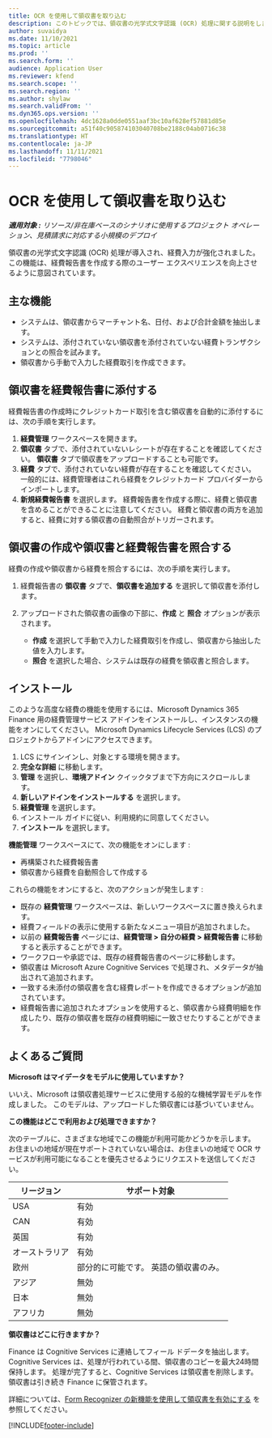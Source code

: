 ```yaml
---
title: OCR を使用して領収書を取り込む
description: このトピックでは、領収書の光学式文字認識 (OCR) 処理に関する説明をします。
author: suvaidya
ms.date: 11/10/2021
ms.topic: article
ms.prod: ''
ms.search.form: ''
audience: Application User
ms.reviewer: kfend
ms.search.scope: ''
ms.search.region: ''
ms.author: shylaw
ms.search.validFrom: ''
ms.dyn365.ops.version: ''
ms.openlocfilehash: 4dc1628a0dde0551aaf3bc10af628ef57881d85e
ms.sourcegitcommit: a51f40c905874103040708be2188c04ab0716c38
ms.translationtype: HT
ms.contentlocale: ja-JP
ms.lasthandoff: 11/11/2021
ms.locfileid: "7798046"
---
```

# <a name="capture-a-receipt-using-ocr"></a>OCR を使用して領収書を取り込む

_**適用対象 :** リソース/非在庫ベースのシナリオに使用するプロジェクト オペレーション、見積請求に対応する小規模のデプロイ_

領収書の光学式文字認識 (OCR) 処理が導入され、経費入力が強化されました。 この機能は、経費報告書を作成する際のユーザー エクスペリエンスを向上させるように意図されています。

## <a name="key-features"></a>主な機能

- システムは、領収書からマーチャント名、日付、および合計金額を抽出します。
- システムは、添付されていない領収書を添付されていない経費トランザクションとの照合を試みます。
- 領収書から手動で入力した経費取引を作成できます。

## <a name="attach-receipts-to-an-expense-report"></a>領収書を経費報告書に添付する

経費報告書の作成時にクレジットカード取引を含む領収書を自動的に添付するには、次の手順を実行します。

  1. **経費管理** ワークスペースを開きます。
  2. **領収書** タブで、添付されていないレシートが存在することを確認してください。 **領収書** タブで領収書をアップロードすることも可能です。
  3. **経費** タブで、添付されていない経費が存在することを確認してください。 一般的には、経費管理者はこれら経費をクレジットカード プロバイダーからインポートします。
  4. **新規経費報告書** を選択します。 経費報告書を作成する際に、経費と領収書を含めることができることに注意してください。 経費と領収書の両方を追加すると、経費に対する領収書の自動照合がトリガーされます。

## <a name="create-or-match-receipts-to-an-expense-report"></a>領収書の作成や領収書と経費報告書を照合する
経費の作成や領収書から経費を照合するには、次の手順を実行します。

  1. 経費報告書の **領収書** タブで、**領収書を追加する** を選択して領収書を添付します。
  2. アップロードされた領収書の画像の下部に、**作成** と **照合** オプションが表示されます。

      - **作成** を選択して手動で入力した経費取引を作成し、領収書から抽出した値を入力します。
      - **照合** を選択した場合、システムは既存の経費を領収書と照合します。

## <a name="installation"></a>インストール

このような高度な経費の機能を使用するには、Microsoft Dynamics 365 Finance 用の経費管理サービス アドインをインストールし、インスタンスの機能をオンにしてください。 Microsoft Dynamics Lifecycle Services (LCS) のプロジェクトからアドインにアクセスできます。

1. LCS にサインインし、対象とする環境を開きます。
2. **完全な詳細** に移動します。
3. **管理** を選択し、**環境アドイン** クイックタブまで下方向にスクロールします。
4. **新しいアドインをインストールする** を選択します。
5. **経費管理** を選択します。
6. インストール ガイドに従い、利用規約に同意してください。
7. **インストール** を選択します。

**機能管理** ワークスペースにて、次の機能をオンにします :

- 再構築された経費報告書
- 領収書から経費を自動照合して作成する

これらの機能をオンにすると、次のアクションが発生します :

- 既存の **経費管理** ワークスペースは、新しいワークスペースに置き換えられます。
- 経費フィールドの表示に使用する新たなメニュー項目が追加されました。
- 以前の **経費報告書** ページには、**経費管理 > 自分の経費 > 経費報告書** に移動すると表示することができます。
- ワークフローや承認では、既存の経費報告書のページに移動します。
- 領収書は Microsoft Azure Cognitive Services で処理され、メタデータが抽出されて追加されます。
- 一致する未添付の領収書を含む経費レポートを作成できるオプションが追加されています。
- 経費報告書に追加されたオプションを使用すると、領収書から経費明細を作成したり、既存の領収書を既存の経費明細に一致させたりすることができます。

## <a name="frequently-asked-questions"></a>よくあるご質問

**Microsoft はマイデータをモデルに使用していますか？**

いいえ、Microsoft は領収書処理サービスに使用する般的な機械学習モデルを作成しました。 このモデルは、アップロードした領収書には基づいていません。

**この機能はどこで利用および処理できますか？**

次のテーブルに、さまざまな地域でこの機能が利用可能かどうかを示します。 お住まいの地域が現在サポートされていない場合は、お住まいの地域で OCR サービスが利用可能になることを優先させるようにリクエストを送信してください。 

| リージョン | サポート対象                         |
|--------|-----------------------------------|
| USA    | 有効                               |
| CAN    | 有効                               |
| 英国     | 有効                               |
| オーストラリア    | 有効                               |
| 欧州     | 部分的に可能です。 英語の領収書のみ。 |
| アジア   | 無効                                |
| 日本  | 無効                                |
| アフリカ | 無効                                |

**領収書はどこに行きますか？**

Finance は Cognitive Services に連絡してフィール ドデータを抽出します。 Cognitive Services は、処理が行われている間、領収書のコピーを最大24時間保持します。 処理が完了すると、Cognitive Services は領収書を削除します。 領収書は引き続き Finance に保管されます。

詳細については、[Form Recognizer の新機能を使用して領収書を有効にする](https://azure.microsoft.com/blog/enable-receipt-understanding-with-form-recognizer-s-new-capability/) を参照してください。


[!INCLUDE[footer-include](../includes/footer-banner.md)]
